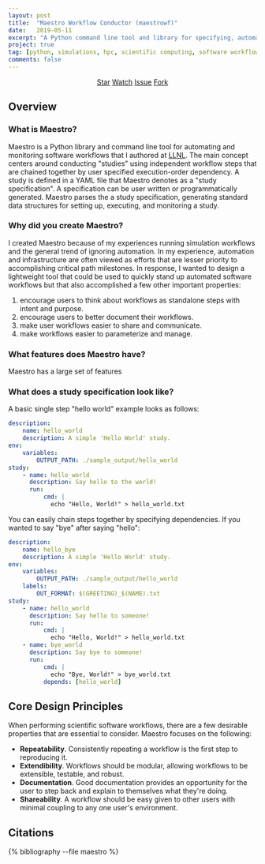 ```yaml
---
layout: post
title:  "Maestro Workflow Conductor (maestrowf)"
date:   2019-05-11
excerpt: "A Python command line tool and library for specifying, automating, and monitoring HPC software workflows. *Orchestra your workflows with ease.*"
project: true
tag: [python, simulations, hpc, scientific computing, software workflow, open source]
comments: false
---
```


<p style="text-align: center;">
<!-- Place this tag where you want the button to render. -->
<a class="github-button" href="https://github.com/LLNL/maestrowf" data-size="large" data-show-count="true" aria-label="Star LLNL/maestrowf on GitHub">Star</a>
<!-- Place this tag where you want the button to render. -->
<a class="github-button" href="https://github.com/LLNL/maestrowf/subscription" data-size="large" data-show-count="true" aria-label="Watch LLNL/maestrowf on GitHub">Watch</a>
<!-- Place this tag where you want the button to render. -->
<a class="github-button" href="https://github.com/LLNL/maestrowf/issues" data-size="large" data-show-count="true" aria-label="Issue LLNL/maestrowf on GitHub">Issue</a>
<!-- Place this tag where you want the button to render. -->
<a class="github-button" href="https://github.com/LLNL/maestrowf/fork" data-size="large" data-show-count="true" aria-label="Fork LLNL/maestrowf on GitHub">Fork</a>
</p>

## Overview

### What is Maestro?
Maestro is a Python library and command line tool for automating and monitoring software workflows that I authored at [LLNL](https://software.llnl.gov/repo/#/LLNL/maestrowf). The main concept centers around conducting "studies" using independent workflow steps that are chained together by user specified execution-order dependency. A study is defined in a YAML file that Maestro denotes as a "study specification". A specification can be user written or programmatically generated. Maestro parses the a study specification, generating standard data structures for setting up, executing, and monitoring a study.

### Why did you create Maestro?
I created Maestro because of my experiences running simulation workflows and the general trend of ignoring automation. In my experience, automation and infrastructure are often viewed as efforts that are lesser priority to accomplishing critical path milestones. In response, I wanted to design a lightweight tool that could be used to quickly stand up automated software workflows but that also accomplished a few other important properties:

1. encourage users to think about workflows as standalone steps with intent and purpose.
2. encourage users to better document their workflows.
3. make user workflows easier to share and communicate.
4. make workflows easier to parameterize and manage.

### What features does Maestro have?
Maestro has a large set of features 

### What does a study specification look like?
A basic single step "hello world" example looks as follows:

```yaml
description:
    name: hello_world
    description: A simple 'Hello World' study.
env:
    variables:
        OUTPUT_PATH: ./sample_output/hello_world
study:
    - name: hello_world
      description: Say hello to the world!
      run:
          cmd: |
            echo "Hello, World!" > hello_world.txt
```

You can easily chain steps together by specifying dependencies. If you wanted to say "bye" after saying "hello":
```yaml
description:
    name: hello_bye
    description: A simple 'Hello World' study.
env:
    variables:
        OUTPUT_PATH: ./sample_output/hello_world
    labels:
        OUT_FORMAT: $(GREETING)_$(NAME).txt
study:
    - name: hello_world
      description: Say hello to someone!
      run:
          cmd: |
            echo "Hello, World!" > hello_world.txt
    - name: bye_world
      description: Say bye to someone!
      run:
          cmd: |
            echo "Bye, World!" > bye_world.txt
          depends: [hello_world]
```

## Core Design Principles

When performing scientific software workflows, there are a few desirable properties that are essential to consider. Maestro focuses on the following:

- **Repeatability**. Consistently repeating a workflow is the first step to reproducing it.
- **Extendibility**. Workflows should be modular, allowing workflows to be extensible, testable, and robust.
- **Documentation**. Good documentation provides an opportunity for the user to step back and explain to themselves what they're doing.
- **Shareability**. A workflow should be easy given to other users with minimal coupling to any one user's environment.

## Citations

{% bibliography --file maestro %}
